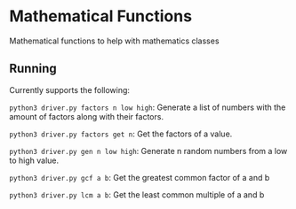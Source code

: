 # Mathematical Functions

Mathematical functions to help with mathematics classes

## Running

Currently supports the following:

`python3 driver.py factors n low high`: Generate a list of numbers with the amount of factors along with their factors.

`python3 driver.py factors get n`: Get the factors of a value.

`python3 driver.py gen n low high`: Generate n random numbers from a low to high value.

`python3 driver.py gcf a b`: Get the greatest common factor of a and b

`python3 driver.py lcm a b`: Get the least common multiple of a and b
